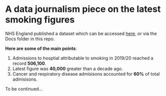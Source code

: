 # A data journalism piece on the latest smoking figures

NHS England published a dataset which can be accessed [here](https://digital.nhs.uk/data-and-information/publications/statistical/statistics-on-smoking/statistics-on-smoking-england-2020), or via the Docs folder in this repo.

**Here are some of the main points**:

1) Admissions to hosptial attributable to smoking in 2019/20 reached a record **506,100**.
2) Latest figure was **40,000** greater than a decade ago.
3) Cancer and respiratory disease admisisons accounted for **60%** of total admisisons.

To be continued...

